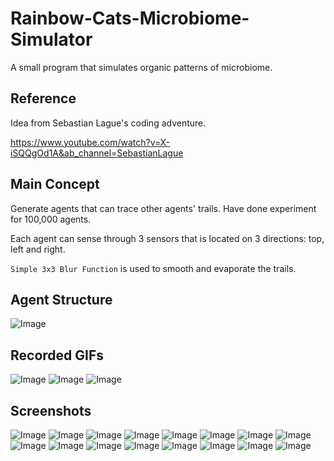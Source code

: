 # Rainbow-Cats-Microbiome-Simulator
A small program that simulates organic patterns of microbiome.
## Reference
Idea from Sebastian Lague's coding adventure.

https://www.youtube.com/watch?v=X-iSQQgOd1A&ab_channel=SebastianLague
## Main Concept
Generate agents that can trace other agents' trails. Have done experiment for 100,000 agents.

Each agent can sense through 3 sensors that is located on 3 directions: top, left and right.

`Simple 3x3 Blur Function` is used to smooth and evaporate the trails.
## Agent Structure
![Image](https://github.com/UxxHans/Rainbow-Cats-Microbiome-Simulator/blob/main/Pics/Agent.png)
## Recorded GIFs
![Image](https://github.com/UxxHans/Rainbow-Cats-Microbiome-Simulator/blob/main/Pics/Animation03.gif)
![Image](https://github.com/UxxHans/Rainbow-Cats-Microbiome-Simulator/blob/main/Pics/Animation02.gif)
![Image](https://github.com/UxxHans/Rainbow-Cats-Microbiome-Simulator/blob/main/Pics/Animation01.gif)
## Screenshots
![Image](https://github.com/UxxHans/Rainbow-Cats-Microbiome-Simulator/blob/main/Pics/Pic01.png)
![Image](https://github.com/UxxHans/Rainbow-Cats-Microbiome-Simulator/blob/main/Pics/Pic10K.png)
![Image](https://github.com/UxxHans/Rainbow-Cats-Microbiome-Simulator/blob/main/Pics/1.jpg)
![Image](https://github.com/UxxHans/Rainbow-Cats-Microbiome-Simulator/blob/main/Pics/2.jpg)
![Image](https://github.com/UxxHans/Rainbow-Cats-Microbiome-Simulator/blob/main/Pics/3.jpg)
![Image](https://github.com/UxxHans/Rainbow-Cats-Microbiome-Simulator/blob/main/Pics/4.jpg)
![Image](https://github.com/UxxHans/Rainbow-Cats-Microbiome-Simulator/blob/main/Pics/5.jpg)
![Image](https://github.com/UxxHans/Rainbow-Cats-Microbiome-Simulator/blob/main/Pics/6.jpg)
![Image](https://github.com/UxxHans/Rainbow-Cats-Microbiome-Simulator/blob/main/Pics/7.jpg)
![Image](https://github.com/UxxHans/Rainbow-Cats-Microbiome-Simulator/blob/main/Pics/8.jpg)
![Image](https://github.com/UxxHans/Rainbow-Cats-Microbiome-Simulator/blob/main/Pics/9.jpg)
![Image](https://github.com/UxxHans/Rainbow-Cats-Microbiome-Simulator/blob/main/Pics/10.jpg)
![Image](https://github.com/UxxHans/Rainbow-Cats-Microbiome-Simulator/blob/main/Pics/Pic00.png)
![Image](https://github.com/UxxHans/Rainbow-Cats-Microbiome-Simulator/blob/main/Pics/Pic00.png)
![Image](https://github.com/UxxHans/Rainbow-Cats-Microbiome-Simulator/blob/main/Pics/Pic03.png)
![Image](https://github.com/UxxHans/Rainbow-Cats-Microbiome-Simulator/blob/main/Pics/Pic04.png)
